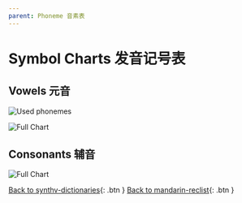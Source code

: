 ```yaml
---
parent: Phoneme 音素表
---
```


# Symbol Charts 发音记号表

## Vowels 元音

![Used phonemes](/vocaloid-dictionaries/assets/vowels-02.svg)

![Full Chart](/vocaloid-dictionaries/assets/vowels-01.svg)

## Consonants 辅音

![Full Chart](/vocaloid-dictionaries/assets/consonants-01.svg)

[Back to synthv-dictionaries](/synthv-dictionaries/index){: .btn }
[Back to mandarin-reclist](/mandarin-reclist/index){: .btn }
